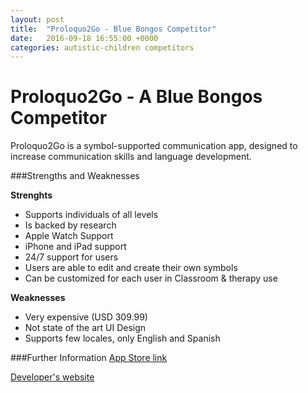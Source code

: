```yaml
---
layout: post
title:  "Proloquo2Go - Blue Bongos Competitor"
date:   2016-09-18 16:55:00 +0000
categories: autistic-children competitors
---
```


# Proloquo2Go -  A Blue Bongos Competitor 

Proloquo2Go is a symbol-supported communication app, designed to increase communication skills and language development.

###Strengths and Weaknesses

**Strenghts**

- Supports individuals of all levels
- Is backed by research
- Apple Watch Support
- iPhone and iPad support
- 24/7 support for users
- Users are able to edit and create their own symbols 
- Can be customized for each user in Classroom & therapy use

**Weaknesses**

- Very expensive (USD 309.99) 
- Not state of the art UI Design
- Supports few locales, only English and Spanish

###Further Information
[App Store link](https://itunes.apple.com/is/app/proloquo2go-symbol-based-aac/id308368164?mt=8&ign-mpt=uo=4)

[Developer's website](http://www.assistiveware.com/product/proloquo2go)
